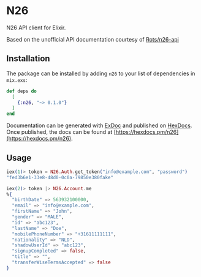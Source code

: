 # N26

N26 API client for Elixir.

Based on the unofficial API documentation courtesy of [Rots/n26-api](https://github.com/Rots/n26-api)

## Installation

The package can be installed by adding `n26` to your list of dependencies in `mix.exs`:

```elixir
def deps do
  [
    {:n26, "~> 0.1.0"}
  ]
end
```

Documentation can be generated with [ExDoc](https://github.com/elixir-lang/ex_doc)
and published on [HexDocs](https://hexdocs.pm). Once published, the docs can
be found at [https://hexdocs.pm/n26](https://hexdocs.pm/n26).

## Usage

```elixir
iex(1)> token = N26.Auth.get_token("info@example.com", "password")
"fed3b6e1-33e8-48d0-0c0a-79850e380fake"

iex(2)> token |> N26.Account.me
%{
  "birthDate" => 563932100000,
  "email" => "info@example.com",
  "firstName" => "John",
  "gender" => "MALE",
  "id" => "abc123",
  "lastName" => "Doe",
  "mobilePhoneNumber" => "+31611111111",
  "nationality" => "NLD",
  "shadowUserId" => "abc123",
  "signupCompleted" => false,
  "title" => "",
  "transferWiseTermsAccepted" => false
}
```
